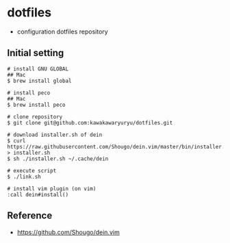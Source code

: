 # dotfiles
- configuration dotfiles repository

## Initial setting

```shell
# install GNU GLOBAL
## Mac
$ brew install global

# install peco
## Mac
$ brew install peco

# clone repository
$ git clone git@github.com:kawakawaryuryu/dotfiles.git

# download installer.sh of dein
$ curl https://raw.githubusercontent.com/Shougo/dein.vim/master/bin/installer.sh > installer.sh
$ sh ./installer.sh ~/.cache/dein

# execute script
$ ./link.sh

# install vim plugin (on vim)
:call dein#install()
```

## Reference
- https://github.com/Shougo/dein.vim
